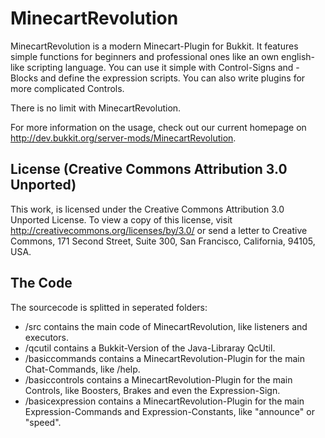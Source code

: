 MinecartRevolution
==================

MinecartRevolution is a modern Minecart-Plugin for Bukkit. It features simple functions for beginners and professional ones like an own english-like scripting language.
You can use it simple with Control-Signs and -Blocks and define the expression scripts. You can also write plugins for more complicated Controls.

There is no limit with MinecartRevolution.

For more information on the usage, check out our current homepage on http://dev.bukkit.org/server-mods/MinecartRevolution.

License (Creative Commons Attribution 3.0 Unported)
---------------------------------------------------

This work, is licensed under the Creative Commons Attribution 3.0 Unported License. To view a copy of this license, visit http://creativecommons.org/licenses/by/3.0/ or send a letter to Creative Commons, 171 Second Street, Suite 300, San Francisco, California, 94105, USA.

The Code
--------

The sourcecode is splitted in seperated folders:

* /src contains the main code of MinecartRevolution, like listeners and executors.
* /qcutil contains a Bukkit-Version of the Java-Libraray QcUtil.
* /basiccommands contains a MinecartRevolution-Plugin for the main Chat-Commands, like /help.
* /basiccontrols contains a MinecartRevolution-Plugin for the main Controls, like Boosters, Brakes and even the Expression-Sign.
* /basicexpression contains a MinecartRevolution-Plugin for the main Expression-Commands and Expression-Constants, like "announce" or "speed".